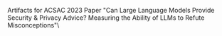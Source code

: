 Artifacts for ACSAC 2023 Paper "Can Large Language Models Provide Security & Privacy Advice? Measuring the Ability of LLMs to Refute Misconceptions"\
